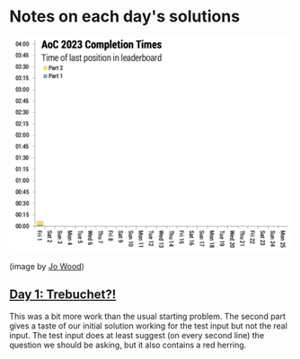 # Notes on each day's solutions

![Completion times 2023](https://raw.githubusercontent.com/jwoLondon/adventOfCode/master/images/completionTimes2023.png)

(image by [Jo Wood](https://github.com/jwoLondon))

## [Day 1: Trebuchet?!](https://adventofcode.com/2023/day/1)

This was a bit more work than the usual starting problem.  The second part
gives a taste of our initial solution working for the test input but not
the real input.  The test input does at least suggest (on every second
line) the question we should be asking, but it also contains a red herring.
